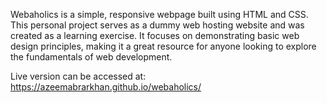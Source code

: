 Webaholics is a simple, responsive webpage built using HTML and CSS. This personal project serves as a dummy web hosting website and was created as a learning exercise. It focuses on demonstrating basic web design principles, making it a great resource for anyone looking to explore the fundamentals of web development.

Live version can be accessed at: https://azeemabrarkhan.github.io/webaholics/
